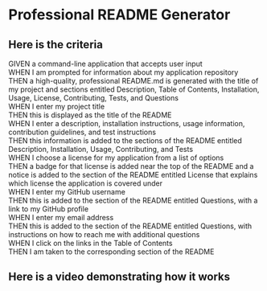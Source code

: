# Professional README Generator 

## Here is the criteria 
GIVEN a command-line application that accepts user input </br>
WHEN I am prompted for information about my application repository</br>
THEN a high-quality, professional README.md is generated with the title of my project and sections entitled Description, Table of Contents, Installation, Usage, License, Contributing, Tests, and Questions</br>
WHEN I enter my project title</br>
THEN this is displayed as the title of the README</br>
WHEN I enter a description, installation instructions, usage information, contribution guidelines, and test instructions</br>
THEN this information is added to the sections of the README entitled Description, Installation, Usage, Contributing, and Tests</br>
WHEN I choose a license for my application from a list of options</br>
THEN a badge for that license is added near the top of the README and a notice is added to the section of the README entitled License that explains which license the application is covered under</br>
WHEN I enter my GitHub username</br>
THEN this is added to the section of the README entitled Questions, with a link to my GitHub profile</br>
WHEN I enter my email address</br>
THEN this is added to the section of the README entitled Questions, with instructions on how to reach me with additional questions</br>
WHEN I click on the links in the Table of Contents</br>
THEN I am taken to the corresponding section of the README
 ## Here is a video demonstrating how it works 


